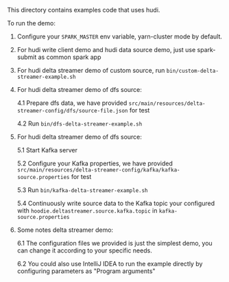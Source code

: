 <!--
  Licensed to the Apache Software Foundation (ASF) under one or more
  contributor license agreements.  See the NOTICE file distributed with
  this work for additional information regarding copyright ownership.
  The ASF licenses this file to You under the Apache License, Version 2.0
  (the "License"); you may not use this file except in compliance with
  the License.  You may obtain a copy of the License at

       http://www.apache.org/licenses/LICENSE-2.0

  Unless required by applicable law or agreed to in writing, software
  distributed under the License is distributed on an "AS IS" BASIS,
  WITHOUT WARRANTIES OR CONDITIONS OF ANY KIND, either express or implied.
  See the License for the specific language governing permissions and
  limitations under the License.
-->

This directory  contains examples code that uses hudi.

To run the demo: 

  1. Configure your `SPARK_MASTER` env variable, yarn-cluster mode by default.
  2. For hudi write client demo and hudi data source demo, just use spark-submit as common spark app
  3. For hudi delta streamer demo of custom source, run `bin/custom-delta-streamer-example.sh`
  4. For hudi delta streamer demo of dfs source:

      4.1 Prepare dfs data, we have provided `src/main/resources/delta-streamer-config/dfs/source-file.json` for test

      4.2 Run `bin/dfs-delta-streamer-example.sh`

  5. For hudi delta streamer demo of dfs source:

      5.1 Start Kafka server

      5.2 Configure your Kafka properties, we have provided `src/main/resources/delta-streamer-config/kafka/kafka-source.properties` for test

      5.3 Run `bin/kafka-delta-streamer-example.sh`

      5.4 Continuously write source data to the Kafka topic your configured with `hoodie.deltastreamer.source.kafka.topic` in `kafka-source.properties`

  6. Some notes delta streamer demo:

      6.1 The configuration files we provided is just the simplest demo, you can change it according to your specific needs.

      6.2 You could also use IntelliJ IDEA to run the example directly by configuring parameters as "Program arguments"
